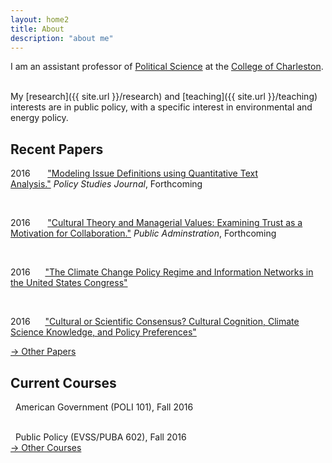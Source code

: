 ```yaml
---
layout: home2
title: About 
description: "about me"
---
```


I am an assistant professor of [Political Science](http://polisci.cofc.edu/) at the [College of Charleston](http://cofc.edu/). 

<!--and a research fellow with the [Initiative for Public Choice and Market Process](http://sb.cofc.edu/centers/publicchoice/).-->

<br />
My [research]({{ site.url }}/research) and [teaching]({{ site.url }}/teaching) interests are in public policy, with a specific interest in environmental and energy policy.

## Recent Papers

<p>2016&nbsp;&nbsp;&nbsp;&nbsp; <i class="fa fa-file"></i>&nbsp;&nbsp;<a href="{{ site.url}}/research/psj2016.html">"Modeling Issue Definitions using Quantitative Text Analysis."</a>&nbsp;<em>Policy Studies Journal</em>,&nbsp;Forthcoming</p>

<br />
<p>2016&nbsp;&nbsp;&nbsp;&nbsp; <i class="fa fa-file"></i>&nbsp;&nbsp;<a href="{{ site.url}}/research/pa2016.html">"Cultural Theory and Managerial Values: Examining Trust as a Motivation for Collaboration."</a>&nbsp;<em>Public Adminstration</em>,&nbsp;Forthcoming</p>

<br />
<p>2016&nbsp;&nbsp;&nbsp;&nbsp;<i class="fa fa-file-o"></i>&nbsp;&nbsp;<a href="{{ site.url}}/research/nowlinMPSA2016.html">"The Climate Change Policy Regime and Information Networks in the United States Congress"</a></p>

<br />
<p>2016&nbsp;&nbsp;&nbsp;&nbsp;<i class="fa fa-file-o"></i>&nbsp;&nbsp;<a href="{{ site.url}}/research/nowlin_parkinsonMPSA2016.html">"Cultural or Scientific Consensus? Cultural Cognition, Climate Science Knowledge, and Policy Preferences"</a></p>

<nav class="navbar navbar-right"><a href="{{ site.url }}/research">&rarr; Other Papers</a></nav>

## Current Courses 

<i class="fa fa-mortar-board"></i>&nbsp;&nbsp;American Government (POLI 101), Fall 2016

<br />
<i class="fa fa-mortar-board"></i>&nbsp;&nbsp;Public Policy (EVSS/PUBA 602), Fall 2016

<nav class="navbar navbar-right"><a href="{{ site.url }}/teaching">&rarr; Other Courses</a></nav>
